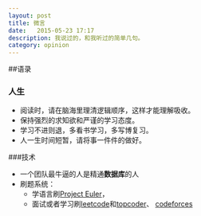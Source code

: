 ```yaml
---
layout: post
title: 微言
date:   2015-05-23 17:17
description: 我说过的，和我听过的简单几句。
category: opinion
---
```


<!-- 2015-05-23-微言.md -->

##语录

### 人生

* 阅读时，请在脑海里理清逻辑顺序，这样才能理解吸收。
* 保持强烈的求知欲和严谨的学习态度。
* 学习不进则退，多看书学习，多写博复习。
* 人一生时间短暂，请将事一件件的做好。



###技术

* 一个团队最牛逼的人是精通**数据库**的人
* 刷题系统：
    - 学语言刷[Project Euler](https://projecteuler.net/)，
    - 面试或者学习刷[leetcode](https://leetcode.com/)和[topcoder](http://www.topcoder.com/)、 [codeforces](http://codeforces.com/)